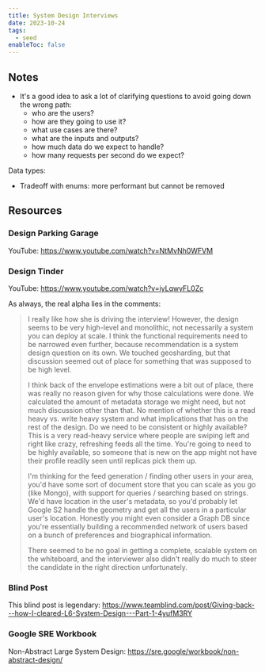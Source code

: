 ```yaml
---
title: System Design Interviews
date: 2023-10-24
tags:
  - seed
enableToc: false
---
```

## Notes
- It's a good idea to ask a lot of clarifying questions to avoid going down the wrong path:
	- who are the users?
	- how are they going to use it? 
	- what use cases are there?
	- what are the inputs and outputs? 
	- how much data do we expect to handle? 
	- how many requests per second do we expect?

Data types:
- Tradeoff with enums: more performant but cannot be removed

## Resources
### Design Parking Garage
YouTube: https://www.youtube.com/watch?v=NtMvNh0WFVM

### Design Tinder
YouTube: https://www.youtube.com/watch?v=iyLqwyFL0Zc

As always, the real alpha lies in the comments:
> I really like how she is driving the interview! However, the design seems to be very high-level and monolithic, not necessarily a system you can deploy at scale. I think the functional requirements need to be narrowed even further, because recommendation is a system design question on its own. We touched geosharding, but that discussion seemed out of place for something that was supposed to be high level.
> 
> I think back of the envelope estimations were a bit out of place, there was really no reason given for why those calculations were done. We calculated the amount of metadata storage we might need, but not much discussion other than that. No mention of whether this is a read heavy vs. write heavy system and what implications that has on the rest of the design. Do we need to be consistent or highly available? This is a very read-heavy service where people are swiping left and right like crazy, refreshing feeds all the time. You're going to need to be highly available, so someone that is new on the app might not have their profile readily seen until replicas pick them up. 
> 
> I'm thinking for the feed generation / finding other users in your area, you'd have some sort of document store that you can scale as you go (like Mongo), with support for queries / searching based on strings. We'd have location in the user's metadata, so you'd probably let Google S2 handle the geometry and get all the users in a particular user's location. Honestly you might even consider a Graph DB since you're essentially building a recommended network of users based on a bunch of preferences and biographical information. 
> 
> There seemed to be no goal in getting a complete, scalable system on the whiteboard, and the interviewer also didn't really do much to steer the candidate in the right direction unfortunately.

### Blind Post
This blind post is legendary: https://www.teamblind.com/post/Giving-back---how-I-cleared-L6-System-Design---Part-1-4yufM3RY

### Google SRE Workbook
Non-Abstract Large System Design: https://sre.google/workbook/non-abstract-design/